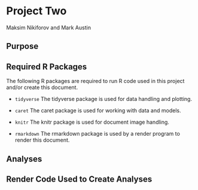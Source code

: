 Project Two
================
Maksim Nikiforov and Mark Austin


## Purpose


## Required R Packages

The following R packages are required to run R code used in this
project and/or create this document.

-   `tidyverse` The tidyverse package is used for data handling and
    plotting.
    
-   `caret` The caret package is used for working with data and models.    

-   `knitr` The knitr package is used for document image handling.

-   `rmarkdown` The rmarkdown package is used by a render program to
    render this document.
    

## Analyses


## Render Code Used to Create Analyses

